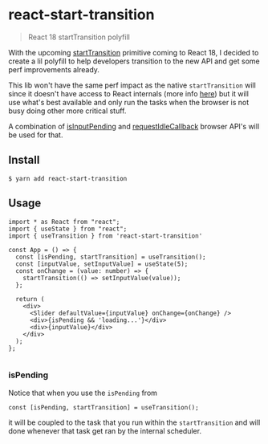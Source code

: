 # react-start-transition
> React 18 startTransition polyfill

With the upcoming [startTransition](https://github.com/reactwg/react-18/discussions/65) primitive coming to React 18, I decided to create a lil polyfill to help developers transition to the new API and get some perf improvements already.

This lib won't have the same perf impact as the native `startTransition` will since it doesn't have access to React internals (more info [here](https://github.com/reactwg/react-18/discussions/41)) but it will use what's best available and only run the tasks when the browser is not busy doing other more critical stuff.

A combination of [isInputPending](https://web.dev/isinputpending/) and [requestIdleCallback](https://developers.google.com/web/updates/2015/08/using-requestidlecallback) browser API's will be used for that.
## Install

```
$ yarn add react-start-transition
```


## Usage

```
import * as React from "react";
import { useState } from "react";
import { useTransition } from 'react-start-transition'

const App = () => {
  const [isPending, startTransition] = useTransition();
  const [inputValue, setInputValue] = useState(5);
  const onChange = (value: number) => {
    startTransition(() => setInputValue(value));
  };
  
  return (
    <div>
      <Slider defaultValue={inputValue} onChange={onChange} />
      <div>{isPending && 'loading...'}</div>
      <div>{inputValue}</div>
    </div>
  );
};


```

### isPending

Notice that when you use the `isPending` from 

```
const [isPending, startTransition] = useTransition();
```

it will be coupled to the task that you run within the `startTransition` and will done whenever that task get ran by the internal scheduler.